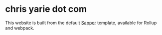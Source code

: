 # chris yarie dot com

This website is built from the default [Sapper](https://github.com/sveltejs/sapper) template, available for Rollup and webpack.
